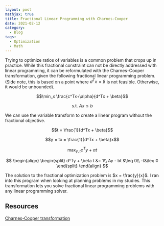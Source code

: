 ```yaml
---
layout: post
mathjax: true
title: Fractional Linear Programming with Charnes-Cooper
date: 2021-02-12
category:
  - Blog
tags:
  - Optimization
  - Math
---
```


Trying to optimize ratios of variables is a common problem that crops up in practice. While this fractional constraint can not be directly addressed with linear programming, it can be reformulated with the Charnes-Cooper transformation, given the following fractional linear programming problem. (Side note, this is based on a point where $d^Tx = \beta$ is not feasible. Otherwise, it would be unbounded). 

$$\min_x \frac{c^Tx+\alpha}{d^Tx + \beta}$$

$$\text{s.t. } Ax\leq b$$

We can use the variable transform to create a linear program without the fractional objective.


$$t = \frac{1}{d^Tx + \beta}$$

$$y = tx = \frac{1}{d^Tx + \beta}x$$

$$\max_{y, t} c^Ty + \alpha t$$

$$
    \begin{align}
        \begin{split}
            d^Ty + \beta t &= 1\\
            Ay - bt &\leq 0\\
            -t&\leq 0
        \end{split}
    \end{align}
$$

The solution to the fractional optimization problem is $x = \frac{y}{x}$. I ran into this program when looking at planning problems in my studies. This transformation lets you solve fractional linear programming problems with any linear programming solver.

## Resources

[Charnes-Cooper transformation](https://onlinelibrary.wiley.com/doi/abs/10.1002/nav.3800090303)
